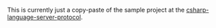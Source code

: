 ﻿This is currently just a copy-paste of the sample project at the [csharp-language-server-protocol](https://github.com/OmniSharp/csharp-language-server-protocol).